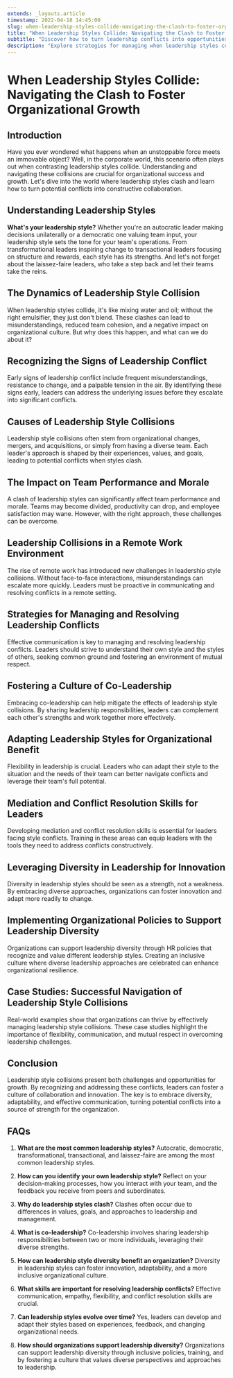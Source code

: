 ```yaml
---
extends: _layouts.article
timestamp: 2022-04-18 14:45:00
slug: when-leadership-styles-collide-navigating-the-clash-to-foster-organizational-growth
title: "When Leadership Styles Collide: Navigating the Clash to Foster Organizational Growth"
subtitle: "Discover how to turn leadership conflicts into opportunities for innovation and collaboration."
description: "Explore strategies for managing when leadership styles collide, fostering a culture of collaboration, and leveraging diverse leadership approaches for organizational growth. Learn how to navigate leadership conflicts with our insightful guide."
---
```


# When Leadership Styles Collide: Navigating the Clash to Foster Organizational Growth

## **Introduction**
Have you ever wondered what happens when an unstoppable force meets an immovable object? Well, in the corporate world, this scenario often plays out when contrasting leadership styles collide. Understanding and navigating these collisions are crucial for organizational success and growth. Let's dive into the world where leadership styles clash and learn how to turn potential conflicts into constructive collaboration.

## **Understanding Leadership Styles**
**What's your leadership style?** Whether you're an autocratic leader making decisions unilaterally or a democratic one valuing team input, your leadership style sets the tone for your team's operations. From transformational leaders inspiring change to transactional leaders focusing on structure and rewards, each style has its strengths. And let's not forget about the laissez-faire leaders, who take a step back and let their teams take the reins.

## **The Dynamics of Leadership Style Collision**
When leadership styles collide, it's like mixing water and oil; without the right emulsifier, they just don't blend. These clashes can lead to misunderstandings, reduced team cohesion, and a negative impact on organizational culture. But why does this happen, and what can we do about it?

## **Recognizing the Signs of Leadership Conflict**
Early signs of leadership conflict include frequent misunderstandings, resistance to change, and a palpable tension in the air. By identifying these signs early, leaders can address the underlying issues before they escalate into significant conflicts.

## **Causes of Leadership Style Collisions**
Leadership style collisions often stem from organizational changes, mergers, and acquisitions, or simply from having a diverse team. Each leader's approach is shaped by their experiences, values, and goals, leading to potential conflicts when styles clash.

## **The Impact on Team Performance and Morale**
A clash of leadership styles can significantly affect team performance and morale. Teams may become divided, productivity can drop, and employee satisfaction may wane. However, with the right approach, these challenges can be overcome.

## **Leadership Collisions in a Remote Work Environment**
The rise of remote work has introduced new challenges in leadership style collisions. Without face-to-face interactions, misunderstandings can escalate more quickly. Leaders must be proactive in communicating and resolving conflicts in a remote setting.

## **Strategies for Managing and Resolving Leadership Conflicts**
Effective communication is key to managing and resolving leadership conflicts. Leaders should strive to understand their own style and the styles of others, seeking common ground and fostering an environment of mutual respect.

## **Fostering a Culture of Co-Leadership**
Embracing co-leadership can help mitigate the effects of leadership style collisions. By sharing leadership responsibilities, leaders can complement each other's strengths and work together more effectively.

## **Adapting Leadership Styles for Organizational Benefit**
Flexibility in leadership is crucial. Leaders who can adapt their style to the situation and the needs of their team can better navigate conflicts and leverage their team's full potential.

## **Mediation and Conflict Resolution Skills for Leaders**
Developing mediation and conflict resolution skills is essential for leaders facing style conflicts. Training in these areas can equip leaders with the tools they need to address conflicts constructively.

## **Leveraging Diversity in Leadership for Innovation**
Diversity in leadership styles should be seen as a strength, not a weakness. By embracing diverse approaches, organizations can foster innovation and adapt more readily to change.

## **Implementing Organizational Policies to Support Leadership Diversity**
Organizations can support leadership diversity through HR policies that recognize and value different leadership styles. Creating an inclusive culture where diverse leadership approaches are celebrated can enhance organizational resilience.

## **Case Studies: Successful Navigation of Leadership Style Collisions**
Real-world examples show that organizations can thrive by effectively managing leadership style collisions. These case studies highlight the importance of flexibility, communication, and mutual respect in overcoming leadership challenges.

## **Conclusion**
Leadership style collisions present both challenges and opportunities for growth. By recognizing and addressing these conflicts, leaders can foster a culture of collaboration and innovation. The key is to embrace diversity, adaptability, and effective communication, turning potential conflicts into a source of strength for the organization.

## **FAQs**

1. **What are the most common leadership styles?**
   Autocratic, democratic, transformational, transactional, and laissez-faire are among the most common leadership styles.

2. **How can you identify your own leadership style?**
   Reflect on your decision-making processes, how you interact with your team, and the feedback you receive from peers and subordinates.

3. **Why do leadership styles clash?**
   Clashes often occur due to differences in values, goals, and approaches to leadership and management.

4. **What is co-leadership?**
   Co-leadership involves sharing leadership responsibilities between two or more individuals, leveraging their diverse strengths.

5. **How can leadership style diversity benefit an organization?**
   Diversity in leadership styles can foster innovation, adaptability, and a more inclusive organizational culture.



6. **What skills are important for resolving leadership conflicts?**
   Effective communication, empathy, flexibility, and conflict resolution skills are crucial.

7. **Can leadership styles evolve over time?**
   Yes, leaders can develop and adapt their styles based on experiences, feedback, and changing organizational needs.

8. **How should organizations support leadership diversity?**
   Organizations can support leadership diversity through inclusive policies, training, and by fostering a culture that values diverse perspectives and approaches to leadership.
